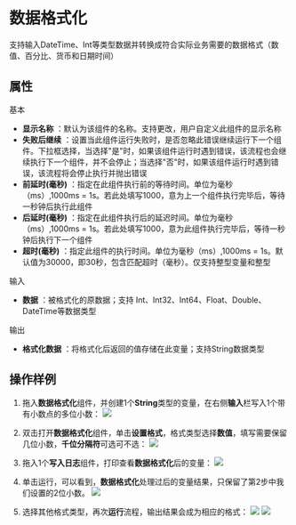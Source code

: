 # 数据格式化

支持输入DateTime、Int等类型数据并转换成符合实际业务需要的数据格式（数值、百分比、货币和日期时间）

## 属性
基本
- **显示名称** ：默认为该组件的名称。支持更改，用户自定义此组件的显示名称
- **失败后继续** ：设置当此组件运行失败时，是否忽略此错误继续运行下一个组件。下拉框选择，当选择"是"时，如果该组件运行时遇到错误，该流程也会继续执行下一个组件，并不会停止；当选择"否"时，如果该组件运行时遇到错误，该流程将会停止执行并抛出错误
- **前延时(毫秒)** ：指定在此组件执行前的等待时间。单位为毫秒（ms）,1000ms = 1s。若此处填写1000，意为上一个组件执行完毕后，等待一秒钟后执行此组件
- **后延时(毫秒)** ：指定在此组件执行后的延迟时间。单位为毫秒（ms）,1000ms = 1s。若此处填写1000，意为此组件执行完毕后，等待一秒钟后执行下一个组件
- **超时(毫秒)** ：指定此组件的执行时间。单位为毫秒（ms）,1000ms = 1s。默认值为30000，即30秒，包含匹配超时（毫秒）。仅支持整型变量和整型


输入

- **数据** ：被格式化的原数据；支持 Int、Int32、Int64、Float、Double、DateTime等数据类型

输出

- **格式化数据** ：将格式化后返回的值存储在此变量；支持String数据类型

## 操作样例

1. 拖入**数据格式化**组件，并创建1个**String**类型的变量，在右侧**输入**栏写入1个带有小数点的多位小数：
	![](https://docimages.blob.core.chinacloudapi.cn/images/Activities/FormatData1.png)

2. 双击打开**数据格式化**组件，单击**设置格式**，格式类型选择**数值**，填写需要保留几位小数，**千位分隔符**可选可不选：
	![](https://docimages.blob.core.chinacloudapi.cn/images/Activities/FormatData2.png)

3. 拖入1个**写入日志**组件，打印查看**数据格式化**后的变量：
	![](https://docimages.blob.core.chinacloudapi.cn/images/Activities/FormatData3.png)

4. 单击运行，可以看到，**数据格式化**处理过后的变量结果，只保留了第2步中我们设置的2位小数。
	![](https://docimages.blob.core.chinacloudapi.cn/images/Activities/FormatData4.png)

5. 选择其他格式类型，再次**运行**流程，输出结果会成为相应的格式：
	![](https://docimages.blob.core.chinacloudapi.cn/images/Activities/FormatData5.png)
	![](https://docimages.blob.core.chinacloudapi.cn/images/Activities/FormatData6.png)
